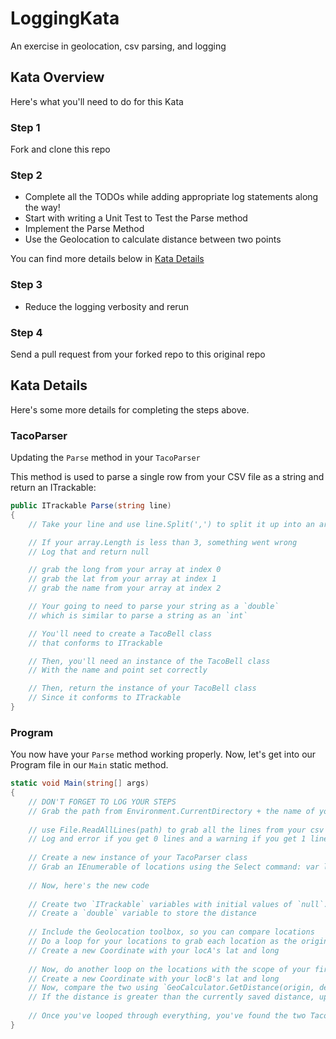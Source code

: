 # LoggingKata
An exercise in geolocation, csv parsing, and logging

## Kata Overview
Here's what you'll need to do for this Kata

### Step 1
Fork and clone this repo

### Step 2
* Complete all the TODOs while adding appropriate log statements along the way!
* Start with writing a Unit Test to Test the Parse method
* Implement the Parse Method
* Use the Geolocation to calculate distance between two points

You can find more details below in [Kata Details](#kata-details)

### Step 3
* Reduce the logging verbosity and rerun

### Step 4
Send a pull request from your forked repo to this original repo

## Kata Details
Here's some more details for completing the steps above.

### TacoParser
Updating the `Parse` method in your `TacoParser`

This method is used to parse a single row from your CSV file as a string and return an ITrackable:

```csharp
public ITrackable Parse(string line)
{
    // Take your line and use line.Split(',') to split it up into an array of strings, separated by the char ','

    // If your array.Length is less than 3, something went wrong
    // Log that and return null

    // grab the long from your array at index 0
    // grab the lat from your array at index 1
    // grab the name from your array at index 2

    // Your going to need to parse your string as a `double`
    // which is similar to parse a string as an `int`

    // You'll need to create a TacoBell class
    // that conforms to ITrackable

    // Then, you'll need an instance of the TacoBell class
    // With the name and point set correctly

    // Then, return the instance of your TacoBell class
    // Since it conforms to ITrackable
}
```

### Program
You now have your `Parse` method working properly. Now, let's get into our Program file in our `Main` static method.

```csharp
static void Main(string[] args)
{
    // DON'T FORGET TO LOG YOUR STEPS
    // Grab the path from Environment.CurrentDirectory + the name of your file
    
    // use File.ReadAllLines(path) to grab all the lines from your csv file
    // Log and error if you get 0 lines and a warning if you get 1 line
    
    // Create a new instance of your TacoParser class
    // Grab an IEnumerable of locations using the Select command: var locations = lines.Select(line => parser.Parse(line));
    
    // Now, here's the new code
    
    // Create two `ITrackable` variables with initial values of `null`. These will be used to store your two taco bells that are the furthest from each other.
    // Create a `double` variable to store the distance
    
    // Include the Geolocation toolbox, so you can compare locations
    // Do a loop for your locations to grab each location as the origin (perhaps: `locA`)
    // Create a new Coordinate with your locA's lat and long
    
    // Now, do another loop on the locations with the scope of your first loop, so you can grab the "destination" location (perhaps: `locB`)
    // Create a new Coordinate with your locB's lat and long
    // Now, compare the two using `GeoCalculator.GetDistance(origin, destination)`, which returns a double
    // If the distance is greater than the currently saved distance, update the distance and the two `ITrackable` variables you set above
    
    // Once you've looped through everything, you've found the two Taco Bells furthest away from each other.
}
```
